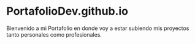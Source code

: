 # PortafolioDev.github.io

Bienvenido a mi Portafolio en donde voy a estar subiendo mis proyectos tanto personales como profesionales.

